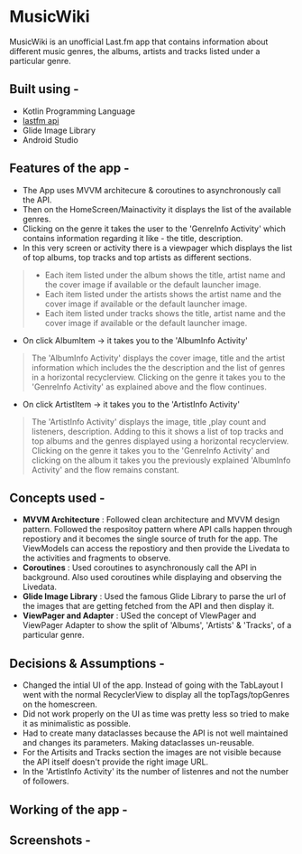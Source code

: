 # MusicWiki
MusicWiki is an unofficial Last.fm app that contains information about different music genres, the albums, artists and tracks listed under a particular genre.

## Built using - 
- Kotlin Programming Language
- [lastfm api](https://www.last.fm/api)
- Glide Image Library
- Android Studio

## Features of the app - 
- The App uses MVVM architecure & coroutines to asynchronously call the API. 
- Then on the HomeScreen/Mainactivity it displays the list of the available genres. 
- Clicking on the genre it takes the user to the 'GenreInfo Activity' which contains information regarding it like - the title, description.
- In this very screen or activity there is a viewpager which displays the list of top albums, top tracks and top artists as different sections.
> - Each item listed under the album shows the title, artist name and the cover image if available or the default launcher image.
> - Each item listed under the artists shows the artist name and the cover image if available or the default launcher image.
> - Each item listed under tracks shows the title, artist name and the cover image if available or the default launcher image.
- On click AlbumItem -> it takes you to the 'AlbumInfo Activity' 
> The 'AlbumInfo Activity' displays the cover image, title and the artist information which includes the the description and the list of genres in a horizontal recyclerview. Clicking on the genre it takes you to the 'GenreInfo Activity' as explained above and the flow continues. 
- On click ArtistItem -> it takes you to the 'ArtistInfo Activity' 
> The 'ArtistInfo Activity' displays the image, title ,play count and listeners, description. Adding to this it shows a list of top tracks and top albums and the genres displayed using a horizontal recyclerview. Clicking on the genre it takes you to the 'GenreInfo Activity' and clicking on the album it takes you the previously explained 'AlbumInfo Activity' and the flow remains constant.

## Concepts used - 
- **MVVM Architecture** : Followed clean architecture and MVVM design pattern. Followed the respositoy pattern where API calls happen through repostiory and it becomes the single source of truth for the app. The ViewModels can access the repostiory and then provide the Livedata to the activities and fragments to observe.
- **Coroutines** : Used coroutines to asynchronously call the API in background. Also used coroutines while displaying and observing the Livedata. 
- **Glide Image Library** : Used the famous Glide Library to parse the url of the images that are getting fetched from the API and then display it.
- **ViewPager and Adapter** : USed the concept of VIewPager and ViewPager Adapter to show the split of 'Albums', 'Artists' & 'Tracks', of a particular genre.

## Decisions & Assumptions -
- Changed the intial UI of the app. Instead of going with the TabLayout I went with the normal RecyclerView to display all the topTags/topGenres on the homescreen. 
- Did not work properly on the UI as time was pretty less so tried to make it as minimalistic as possible. 
- Had to create many dataclasses because the API is not well maintained and changes its parameters. Making dataclasses un-reusable. 
- For the Artisits and Tracks section the images are not visible because the API itself doesn't provide the right image URL. 
- In the 'ArtistInfo Activity' its the number of listenres and not the number of followers. 

## Working of the app - 


## Screenshots -


